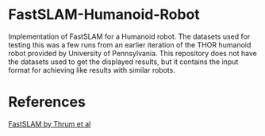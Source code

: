 # FastSLAM-Humanoid-Robot
Implementation of FastSLAM for a Humanoid robot.  The datasets used for testing this was a few runs from an earlier iteration of the THOR humanoid robot provided by University of Pennsylvania.  This repository does not have the datasets used to get the displayed results, but it contains the input format for achieving like results with similar robots.

# References
[FastSLAM by Thrum et al](https://ai.stanford.edu/~koller/Papers/Thrun+al:04b.pdf "FastSLAM")
